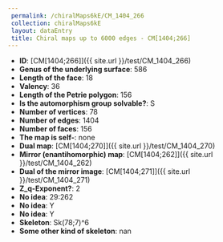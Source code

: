 ```yaml
--- 
 permalink: /chiralMaps6kE/CM_1404_266 
 collection: chiralMaps6kE
 layout: dataEntry
 title: Chiral maps up to 6000 edges - CM[1404;266]
---
```


- **ID**: [CM[1404;266]]({{ site.url }}/test/CM_1404_266)
- **Genus of the underlying surface**: 586
- **Length of the face**: 18
- **Valency**: 36
- **Length of the Petrie polygon**: 156
- **Is the automorphism group solvable?**: S
- **Number of vertices**: 78
- **Number of edges**: 1404
- **Number of faces**: 156
- **The map is self-**: none
- **Dual map**: [CM[1404;270]]({{ site.url }}/test/CM_1404_270)
- **Mirror (enantihomorphic) map**: [CM[1404;262]]({{ site.url }}/test/CM_1404_262)
- **Dual of the mirror image**: [CM[1404;271]]({{ site.url }}/test/CM_1404_271)
- **Z_q-Exponent?**: 2
- **No idea**:  29:262
- **No idea**: Y
- **No idea**: Y
- **Skeleton**: Sk(78;7)^6
- **Some other kind of skeleton**: nan
